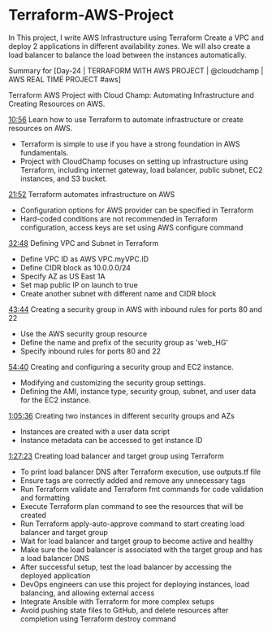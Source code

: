 # Terraform-AWS-Project

In This project, I write AWS Infrastructure using Terraform
Create a VPC and deploy 2 applications in different availability zones. We will also create a load balancer to balance the load between the instances automatically.


Summary for [Day-24 | TERRAFORM WITH AWS PROJECT | ‪@cloudchamp‬ | AWS REAL TIME PROJECT #aws]

Terraform AWS Project with Cloud Champ: Automating Infrastructure and Creating Resources on AWS.

[10:56]([10:56](https://www.youtube.com/watch?v=Koabqyopqns&t=656)) Learn how to use Terraform to automate infrastructure or create resources on AWS.
- Terraform is simple to use if you have a strong foundation in AWS fundamentals.
- Project with CloudChamp focuses on setting up infrastructure using Terraform, including internet gateway, load balancer, public subnet, EC2 instances, and S3 bucket.

[21:52]([21:52](https://www.youtube.com/watch?v=Koabqyopqns&t=1312)) Terraform automates infrastructure on AWS
- Configuration options for AWS provider can be specified in Terraform
- Hard-coded conditions are not recommended in Terraform configuration, access keys are set using AWS configure command

[32:48]([32:48](https://www.youtube.com/watch?v=Koabqyopqns&t=1968)) Defining VPC and Subnet in Terraform
- Define VPC ID as AWS VPC.myVPC.ID
- Define CIDR block as 10.0.0.0/24
- Specify AZ as US East 1A
- Set map public IP on launch to true
- Create another subnet with different name and CIDR block

[43:44]([43:44](https://www.youtube.com/watch?v=Koabqyopqns&t=2624)) Creating a security group in AWS with inbound rules for ports 80 and 22
- Use the AWS security group resource
- Define the name and prefix of the security group as 'web_HG'
- Specify inbound rules for ports 80 and 22

[54:40]([54:40](https://www.youtube.com/watch?v=Koabqyopqns&t=3280)) Creating and configuring a security group and EC2 instance.
- Modifying and customizing the security group settings.
- Defining the AMI, instance type, security group, subnet, and user data for the EC2 instance.

[1:05:36]([1:05:36](https://www.youtube.com/watch?v=Koabqyopqns&t=3936)) Creating two instances in different security groups and AZs
- Instances are created with a user data script
- Instance metadata can be accessed to get instance ID

[1:27:23]([1:27:23](https://www.youtube.com/watch?v=Koabqyopqns&t=5243)) Creating load balancer and target group using Terraform
- To print load balancer DNS after Terraform execution, use outputs.tf file
- Ensure tags are correctly added and remove any unnecessary tags
- Run Terraform validate and Terraform fmt commands for code validation and formatting
- Execute Terraform plan command to see the resources that will be created
- Run Terraform apply-auto-approve command to start creating load balancer and target group
- Wait for load balancer and target group to become active and healthy
- Make sure the load balancer is associated with the target group and has a load balancer DNS
- After successful setup, test the load balancer by accessing the deployed application
- DevOps engineers can use this project for deploying instances, load balancing, and allowing external access
- Integrate Ansible with Terraform for more complex setups
- Avoid pushing state files to GitHub, and delete resources after completion using Terraform destroy command
